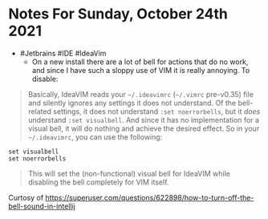 # Notes For Sunday, October 24th 2021


- #Jetbrains #IDE #IdeaVim 
	- On a new install there are a lot of bell for actions that do no work, and since I have such a sloppy use of VIM it is really annoying. To disable:

> Basically, IdeaVIM reads your `~/.ideavimrc` (`~/.vimrc` pre-v0.35) file and silently ignores any settings it does not understand. Of the bell-related settings, it does not understand `:set noerrorbells`, but it _does_ understand `:set visualbell`. And since it has no implementation for a visual bell, it will do nothing and achieve the desired effect. So in your `~/.ideavimrc`, you can use the following:

```
set visualbell
set noerrorbells
```

> This will set the (non-functional) visual bell for IdeaVIM while disabling the bell completely for VIM itself.

Curtosy of https://superuser.com/questions/622898/how-to-turn-off-the-bell-sound-in-intellij

